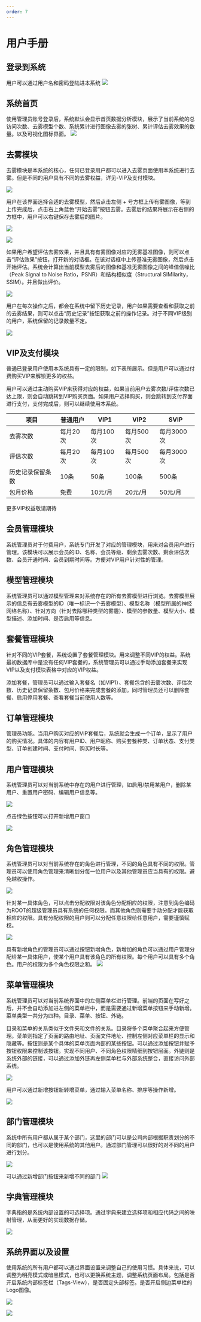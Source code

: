 ```yaml
---
order: 7
---
```


# 用户手册
## 登录到系统
用户可以通过用户名和密码登陆进本系统
![](.assets/登录界面.png)

## 系统首页
使用管理员账号登录后，系统默认会显示首页数据分析模块，展示了当前系统的总访问次数、去雾模型个数、系统累计进行图像去雾的张树、累计评估去雾效果的数量。以及可视化图标界面。
![](.assets/系统首页.png)

## 去雾模块
去雾模块是本系统的核心，任何已登录用户都可以进入去雾页面使用本系统进行去雾。但是不同的用户具有不同的去雾权益，详见-VIP及支付模块。

![](.assets/去雾页面.png)

用户在该界面选择合适的去雾模型，然后点击左侧 + 号方框上传有雾图像，等到上传完成后，点击右上角蓝色“开始去雾”按钮去雾。去雾后的结果将展示在右侧的方框中，用户可以右键保存去雾后的图片。

![](.assets/上传有雾图像.png)

![](.assets/获取去雾结果.png)

如果用户希望评估去雾效果，并且具有有雾图像对应的无雾基准图像，则可以点击“评估效果”按钮，打开新的对话框。在该对话框中上传基准无雾图像，然后点击开始评估。系统会计算出当前模型去雾后的图像和基准无雾图像之间的峰值信噪比（Peak Signal to Noise Ratio，PSNR）和结构相似度（Structural SIMilarity，SSIM）。并且做出评价。

![](.assets/获取评估结果.png)

用户在每次操作之后，都会在系统中留下历史记录，用户如果需要查看和获取之前的去雾结果，则可以点击“历史记录”按钮获取之前的操作记录。对于不同VIP级别的用户，系统保留的记录数量不定。

![](.assets/查阅去雾历史记录.png)

## VIP及支付模块
普通已登录用户使用本系统具有一定的限制，如下表所展示。但是用户可以通过付费购买VIP来解锁更多的权益。

用户可以通过主动购买VIP来获得对应的权益，如果当前用户去雾次数/评估次数已达上限，则会自动跳转到VIP购买页面。如果用户选择购买，则会跳转到支付界面进行支付，支付完成后，则可以继续使用本系统。

| 项目       | 普通用户  | VIP1   | VIP2   | SVIP    | 
|----------|-------|--------|--------|---------|
| 去雾次数     | 每月20次 | 每月100次 | 每月500次 | 每月3000次 |
| 评估次数     | 每月20次 | 每月100次 | 每月500次 | 每月3000次 |
| 历史记录保留条数 | 10条   | 50条    | 100条   | 500条    |
| 包月价格     | 免费    | 10元/月  | 20元/月  | 50元/月   |

更多VIP权益敬请期待

## 会员管理模块
系统管理员对于付费用户，系统专门开发了对应的管理模块，用来对会员用户进行管理。该模块可以展示会员的ID、名称、会员等级、剩余去雾次数、剩余评估次数、会员开通时间、会员到期时间等。方便对VIP用户针对性的管理。

## 模型管理模块
系统管理员可以通过模型管理来对系统存在的所有去雾模型进行浏览。去雾模型展示的信息有去雾模型的ID（唯一标识一个去雾模型）、模型名称（模型所属的神经网络名称）、针对方向（针对去除哪种类型的雾霾）、模型的参数量、模型大小、模型描述、添加时间、是否启用等信息。

## 套餐管理模块
针对不同的VIP套餐，系统设置了套餐管理模块。用来调整不同VIP的权益。系统最初数据库中是没有任何VIP套餐的，系统管理员可以通过手动添加套餐来实现VIP以及支付模块表格中对应的VIP权益。

添加套餐，管理员可以通过输入套餐名（如VIP1）、套餐包含的去雾次数、评估次数、历史记录保留条数、包月价格来完成套餐的添加。同时管理员还可以删除套餐、启用停用套餐、查看套餐当前使用人数等。

## 订单管理模块
管理员功能。当用户购买对应的VIP套餐后，系统就会生成一个订单，显示了用户的购买情况。具体的内容有用户ID、用户昵称、购买套餐种类、订单状态、支付类型、订单创建时间、支付时间、购买时长等。

## 用户管理模块
系统管理员可以对当前系统中存在的用户进行管理，如启用/禁用某用户，删除某用户、重置用户密码、编辑用户信息等。

![](.assets/用户管理.png)

点击绿色按钮可以打开新增用户窗口

![](.assets/新增用户窗口.png)

## 角色管理模块
系统管理员可以对当前系统存在的角色进行管理，不同的角色具有不同的权限。管理员可以使用角色管理来清晰划分每一位用户以及其他管理员应当具有的权限。避免越权操作。

![](.assets/角色管理.png)

针对某一具体角色，可以点击分配权限对该角色分配相应的权限，注意到角色编码为ROOT的超级管理员具有系统的任何权限。而其他角色则需要手动分配才能获取相应的权限。具有分配权限的用户则可以分配任意权限给任意用户，需要谨慎赋权。

![](.assets/权限分配界面.png)

具有新增角色的管理员可以通过按钮新增角色，新增加的角色可以通过用户管理分配给某一具体用户，使某个用户具有该角色的所有权限。每个用户可以具有多个角色。用户的权限为多个角色权限之和。
![](.assets/新增角色窗口.png)

## 菜单管理模块
系统管理员可以对当前系统界面中的左侧菜单栏进行管理。前端的页面在写好之后，并不会自动添加进左侧的菜单栏中，而是需要通过新增菜单按钮来手动新增。菜单类型一共分为四种。目录、菜单、按钮、外链。

目录和菜单的关系类似于文件夹和文件的关系。目录将多个菜单聚合起来方便管理。菜单则指定了页面的路由地址、页面文件地址、控制左侧对应菜单栏的显示和隐藏等。按钮则是某个具体的菜单页面内部的某些按钮。可以通过添加按钮并赋予按钮权限来控制该按钮。实现不同用户、不同角色权限精细到按钮层面。外链则是系统外部的链接，可以通过添加外链再左侧菜单栏与外部系统整合，直接访问外部系统。

![](.assets/菜单管理.png)

用户可以通过新增按钮新转增菜单，通过输入菜单名称、排序等操作新增。

![](.assets/新增菜单窗口.png)

## 部门管理模块
系统中所有用户都从属于某个部门，这里的部门可以是公司内部根据职责划分的不同的部门，也可以是使用系统的其他用户。通过部门管理可以很好的对不同的用户进行划分。

![](.assets/部门管理.png)

可以通过新增部门按钮来新增不同的部门
![](.assets/新增部门窗口.png)

## 字典管理模块
字典指的是系统内部设置的可选择项。通过字典来建立选择项和相应代码之间的映射管理，从而更好的实现数据存储。

![](.assets/字典管理.png)

## 系统界面以及设置
使用系统的所有用户都可以通过界面设置来调整自己的使用习惯。具体来说，可以调整为明亮模式或暗黑模式，也可以更换系统主题，调整系统页面布局。包括是否开启系统内部标签栏（Tags-View），是否固定头部标签。是否开启侧边菜单栏的Logo图像。

![](.assets/界面显示设置.png)

![](.assets/暗黑模式.png)
